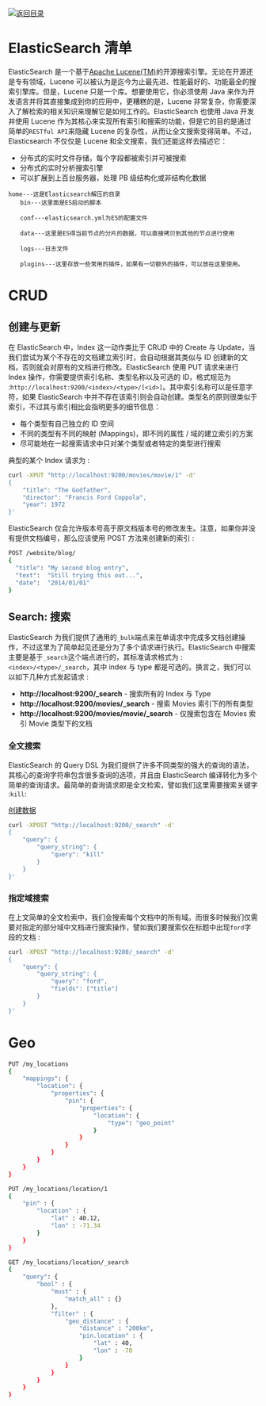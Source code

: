 [![返回目录](https://parg.co/UCb)](https://github.com/wxyyxc1992/Awesome-CheatSheet)

# ElasticSearch 清单

ElasticSearch 是一个基于[Apache Lucene(TM)](https://lucene.apache.org/core/)的开源搜索引擎。无论在开源还是专有领域，Lucene 可以被认为是迄今为止最先进、性能最好的、功能最全的搜索引擎库。但是，Lucene 只是一个库。想要使用它，你必须使用 Java 来作为开发语言并将其直接集成到你的应用中，更糟糕的是，Lucene 非常复杂，你需要深入了解检索的相关知识来理解它是如何工作的。ElasticSearch 也使用 Java 开发并使用 Lucene 作为其核心来实现所有索引和搜索的功能，但是它的目的是通过简单的`RESTful API`来隐藏 Lucene 的复杂性，从而让全文搜索变得简单。不过，Elasticsearch 不仅仅是 Lucene 和全文搜索，我们还能这样去描述它：

* 分布式的实时文件存储，每个字段都被索引并可被搜索
* 分布式的实时分析搜索引擎
* 可以扩展到上百台服务器，处理 PB 级结构化或非结构化数据

```
home---这是Elasticsearch解压的目录
　　bin---这里面是ES启动的脚本

　　conf---elasticsearch.yml为ES的配置文件

　　data---这里是ES得当前节点的分片的数据，可以直接拷贝到其他的节点进行使用

　　logs---日志文件

　　plugins---这里存放一些常用的插件，如果有一切额外的插件，可以放在这里使用。
```

# CRUD

## 创建与更新

在 ElasticSearch 中，Index 这一动作类比于 CRUD 中的 Create 与 Update，当我们尝试为某个不存在的文档建立索引时，会自动根据其类似与 ID 创建新的文档，否则就会对原有的文档进行修改。ElasticSearch 使用 PUT 请求来进行 Index 操作，你需要提供索引名称、类型名称以及可选的 ID，格式规范为 :`http://localhost:9200/<index>/<type>/[<id>]`。其中索引名称可以是任意字符，如果 ElasticSearch 中并不存在该索引则会自动创建。类型名的原则很类似于索引，不过其与索引相比会指明更多的细节信息：

* 每个类型有自己独立的 ID 空间
* 不同的类型有不同的映射 (Mappings)，即不同的属性 / 域的建立索引的方案
* 尽可能地在一起搜索请求中只对某个类型或者特定的类型进行搜索

典型的某个 Index 请求为 :

```sh
curl -XPUT "http://localhost:9200/movies/movie/1" -d'
{
    "title": "The Godfather",
    "director": "Francis Ford Coppola",
    "year": 1972
}'
```

ElasticSearch 仅会允许版本号高于原文档版本号的修改发生。注意，如果你并没有提供文档编号，那么应该使用 POST 方法来创建新的索引 :

```sh
POST /website/blog/
{
  "title": "My second blog entry",
  "text":  "Still trying this out...",
  "date":  "2014/01/01"
}
```

## Search: 搜索

ElasticSearch 为我们提供了通用的`_bulk`端点来在单请求中完成多文档创建操作，不过这里为了简单起见还是分为了多个请求进行执行。ElasticSearch 中搜索主要是基于`_search`这个端点进行的，其标准请求格式为 :`<index>/<type>/_search`，其中 index 与 type 都是可选的。换言之，我们可以以如下几种方式发起请求 :

* **http://localhost:9200/_search** - 搜索所有的 Index 与 Type
* **http://localhost:9200/movies/_search** - 搜索 Movies 索引下的所有类型
* **http://localhost:9200/movies/movie/_search** - 仅搜索包含在 Movies 索引 Movie 类型下的文档

### 全文搜索

ElasticSearch 的 Query DSL 为我们提供了许多不同类型的强大的查询的语法，其核心的查询字符串包含很多查询的选项，并且由 ElasticSearch 编译转化为多个简单的查询请求。最简单的查询请求即是全文检索，譬如我们这里需要搜索关键字 :`kill`:

[创建数据](https://parg.co/Upn)

```sh
curl -XPOST "http://localhost:9200/_search" -d'
{
    "query": {
        "query_string": {
            "query": "kill"
        }
    }
}'
```

### 指定域搜索

在上文简单的全文检索中，我们会搜索每个文档中的所有域。而很多时候我们仅需要对指定的部分域中文档进行搜索操作，譬如我们要搜索仅在标题中出现`ford`字段的文档 :

```sh
curl -XPOST "http://localhost:9200/_search" -d'
{
    "query": {
        "query_string": {
            "query": "ford",
            "fields": ["title"]
        }
    }
}'
```

# Geo

```sh
PUT /my_locations
{
    "mappings": {
        "location": {
            "properties": {
                "pin": {
                    "properties": {
                        "location": {
                            "type": "geo_point"
                        }
                    }
                }
            }
        }
    }
}

PUT /my_locations/location/1
{
    "pin" : {
        "location" : {
            "lat" : 40.12,
            "lon" : -71.34
        }
    }
}
```

```sh
GET /my_locations/location/_search
{
    "query": {
        "bool" : {
            "must" : {
                "match_all" : {}
            },
            "filter" : {
                "geo_distance" : {
                    "distance" : "200km",
                    "pin.location" : {
                        "lat" : 40,
                        "lon" : -70
                    }
                }
            }
        }
    }
}
```

